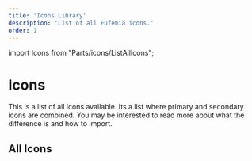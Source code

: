 ```yaml
---
title: 'Icons Library'
description: 'List of all Eufemia icons.'
order: 1
---
```


import Icons from "Parts/icons/ListAllIcons";

# Icons

This is a list of all icons available. Its a list where primary and secondary icons are combined. You may be interested to read more about what the difference is and how to import.

## All Icons

<Icons />
